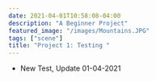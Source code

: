 ```yaml
---
date: 2021-04-01T10:58:08-04:00
description: "A Beginner Project"
featured_image: "/images/Mountains.JPG"
tags: ["scene"]
title: "Project 1: Testing "
---
```



* New Test, Update 01-04-2021
